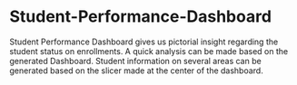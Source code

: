 # Student-Performance-Dashboard
Student Performance Dashboard gives us pictorial insight regarding the student status on enrollments. A quick analysis can be made based on the generated Dashboard. Student information on several areas can be generated based on the slicer made at the center of the dashboard. 

